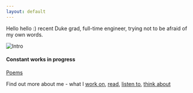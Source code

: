 ```yaml
---
layout: default
---
```


Hello hello :) recent Duke grad, full-time engineer, trying not to be afraid of my own words. <br>

![Intro](intropic.jpg)

#### Constant works in progress

[Poems](poems.md)


Find out more about me - what I [work on](https://www.linkedin.com/in/cristina-lai), [read](https://www.goodreads.com/user/show/88835000-cristina-lai), [listen to](https://open.spotify.com/user/boltzmannconstant?si=mUijI5z2QrmmoA-ZBzb3kw), [think about](https://twitter.com/cristinabridget) <br>







